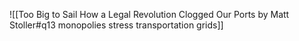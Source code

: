 ![[Too Big to Sail How a Legal Revolution Clogged Our Ports by Matt Stoller#q13 monopolies stress transportation grids]]